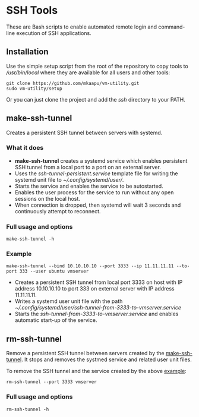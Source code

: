 # SSH Tools

These are Bash scripts to enable automated remote login and command-line execution of SSH applications.

## Installation

Use the simple setup script from the root of the repository to copy tools to */usr/bin/local* where they are available for all users and other tools:
```
git clone https://github.com/mkaapu/vm-utility.git
sudo vm-utility/setup
```
Or you can just clone the project and add the *ssh* directory to your PATH.

## make-ssh-tunnel
Creates a persistent SSH tunnel between servers with systemd.

### What it does
* **make-ssh-tunnel** creates a systemd service which enables persistent SSH tunnel from a local port to a port on an external server.
* Uses the *ssh-tunnel-persistent.service* template file for writing the systemd unit file to *~/.config/systemd/user/*.
* Starts the service and enables the service to be autostarted.
* Enables the user process for the service to run without any open sessions on the local host.
* When connection is dropped, then systemd will wait 3 seconds and continuously attempt to reconnect.

### Full usage and options
```
make-ssh-tunnel -h
```

### Example
```
make-ssh-tunnel --bind 10.10.10.10 --port 3333 --ip 11.11.11.11 --to-port 333 --user ubuntu vmserver
```
* Creates a persistent SSH tunnel from local port 3333 on host with IP address 10.10.10.10 to port 333 on external server with IP address 11.11.11.11.
* Writes a systemd user unit file with the path *~/.config/systemd/user/ssh-tunnel-from-3333-to-vmserver.service*
* Starts the *ssh-tunnel-from-3333-to-vmserver.service* and enables automatic start-up of the service.

## rm-ssh-tunnel
Remove a persistent SSH tunnel between servers created by the [make-ssh-tunnel](#make-ssh-tunnel).
It stops and removes the systmed service and related user unit files.

To remove the SSH tunnel and the service created by the above [example](#example):
```
rm-ssh-tunnel --port 3333 vmserver
```

### Full usage and options
```
rm-ssh-tunnel -h
```
